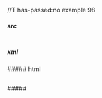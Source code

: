 //T has-passed:no
example 98
##### src
```
```
##### xml
<?xml version="1.0" encoding="UTF-8"?>
<!DOCTYPE document SYSTEM "CommonMark.dtd">
<document xmlns="http://commonmark.org/xml/1.0">
  <code_block></code_block>
</document>
##### html
<pre><code></code></pre>
#####
